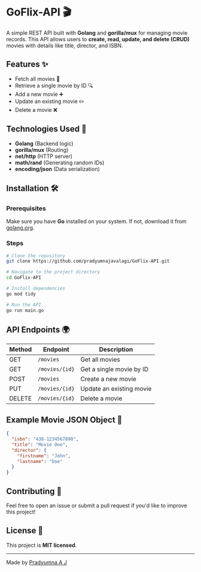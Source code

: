 # GoFlix-API 🎬

A simple REST API built with **Golang** and **gorilla/mux** for managing movie records. This API allows users to **create, read, update, and delete (CRUD)** movies with details like title, director, and ISBN.

## Features ✨
- Fetch all movies 🎥
- Retrieve a single movie by ID 🔍
- Add a new movie ➕
- Update an existing movie ✏️
- Delete a movie ❌

## Technologies Used 🚀
- **Golang** (Backend logic)
- **gorilla/mux** (Routing)
- **net/http** (HTTP server)
- **math/rand** (Generating random IDs)
- **encoding/json** (Data serialization)

## Installation 🛠️

### Prerequisites
Make sure you have **Go** installed on your system. If not, download it from [golang.org](https://golang.org/dl/).

### Steps
```sh
# Clone the repository
git clone https://github.com/pradyumnajavalagi/GoFlix-API.git

# Navigate to the project directory
cd GoFlix-API

# Install dependencies
go mod tidy

# Run the API
go run main.go
```

## API Endpoints 🌍

| Method | Endpoint         | Description |
|--------|-----------------|-------------|
| GET    | `/movies`       | Get all movies |
| GET    | `/movies/{id}`  | Get a single movie by ID |
| POST   | `/movies`       | Create a new movie |
| PUT    | `/movies/{id}`  | Update an existing movie |
| DELETE | `/movies/{id}`  | Delete a movie |

## Example Movie JSON Object 📜
```json
{
  "isbn": "438-1234567890",
  "title": "Movie One",
  "director": {
    "firstname": "John",
    "lastname": "Doe"
  }
}
```

## Contributing 🤝
Feel free to open an issue or submit a pull request if you'd like to improve this project!

## License 📜
This project is **MIT licensed**.

---
Made by [Pradyumna A J](https://github.com/pradyumnajavalagi)

